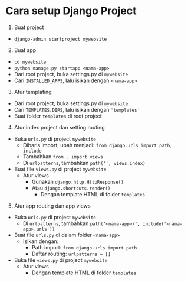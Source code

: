 # Cara setup Django Project

1. Buat project
  - `django-admin startproject mywebsite`
2. Buat app
  - `cd mywebsite`
  - `python manage.py startapp <nama-app>`
  - Dari root project, buka settings.py di `mywebsite`
  - Cari `INSTALLED_APPS`, lalu isikan dengan `<nama-app>`
3. Atur templating
  - Dari root project, buka settings.py di `mywebsite`
  - Cari `TEMPLATES.DIRS`, lalu isikan dengan `'templates'`
  - Buat folder `templates` di root project
4. Atur index project dan setting routing
  - Buka `urls.py` di project `mywebsite`
    - Dibaris import, ubah menjadi: `from django.urls import path, include`
    - Tambahkan `from . import views`
    - Di `urlpatterns`, tambahkan `path('', views.index)`
  - Buat file `views.py` di project `mywebsite`
    - Atur views
      - Gunakan `django.http.HttpResponse()`
      - Atau `django.shortcuts.render()`
        - Dengan template HTML di folder `templates`
5. Atur app routing dan app views
  - Buka `urls.py` di project `mywebsite`
    - Di `urlpatterns`, tambahkan `path('<nama-app>/', include('<nama-app>.urls'))`
  - Buat file `urls.py` di dalam folder `<nama-app>`
    - Isikan dengan:
      - Path import: `from django.urls import path`
      - Daftar routing: `urlpatterns = []`
  - Buka file `views.py` di project `mywebsite`
    - Atur views
      - Dengan template HTML di folder `templates`
